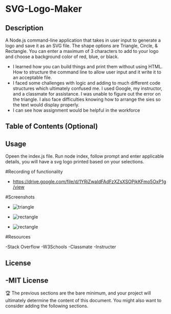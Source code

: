# SVG-Logo-Maker

## Description

A Node.js command-line application that takes in user input to generate a logo and save it as an SVG file. The shape options are Triangle, Circle, & Rectangle. You can enter a maximum of 3 characters to add to your logo and choose a background color of red, blue, or black.

- I learned how you can build things and print them without using HTML. How to structure the command line to allow user input and it write it to an acceptable file.
- I faced some challenges with logic and adding to much different code structures which ultimately confused me. I used Google, my instructor, and a classmate for assistance. I was unable to figure out the error on the triangle.  I also face difficulties knowing how to arrange the sies so the text would display properly.
- I can see how assignment would be helpful in the workforce 

## Table of Contents (Optional)

## Usage

Opeen the index.js file. Run node index, follow prompt and enter applicable details, you will have a svg logo printed based on your selections. 

#Recording of functionality

- https://drive.google.com/file/d/1YRiZwaIdFAdFzXZsXSOPjkKFmo5OxP1g/view

#Screenshots
- ![triangle](https://github.com/user-attachments/assets/387d7117-2513-4857-ad6e-13af10cb9273)

- ![rectangle ](https://github.com/user-attachments/assets/bb8bcb35-06f8-468a-98b6-cf183faf4de7)

- ![rectangle ](https://github.com/user-attachments/assets/53be2dd6-fbb7-4c88-8ed9-f1bf68978eee)

#Resources

-Stack Overflow 
-W3Schools
-Classmate
-Instructer


## License

-MIT License 
---

🏆 The previous sections are the bare minimum, and your project will ultimately determine the content of this document. You might also want to consider adding the following sections.

